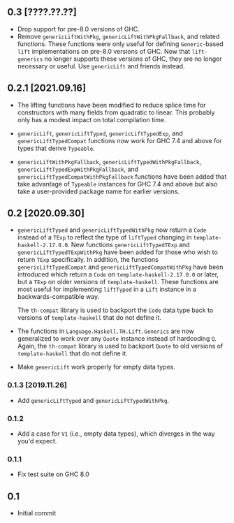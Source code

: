 ## 0.3 [????.??.??]
* Drop support for pre-8.0 versions of GHC.
* Remove `genericLiftWithPkg`, `genericLiftWithPkgFallback`, and related
  functions. These functions were only useful for defining `Generic`-based
  `lift` implementations on pre-8.0 versions of GHC. Now that `lift-generics`
  no longer supports these versions of GHC, they are no longer necessary or
  useful. Use `genericLift` and friends instead.

## 0.2.1 [2021.09.16]
* The lifting functions have been modified to reduce splice
  time for constructors with many fields from quadratic to
  linear. This probably only has a modest impact on total
  compilation time.

* `genericLift`, `genericLiftTyped`, `genericLiftTypedExp`, and
  `genericLiftTypedCompat` functions now work for GHC 7.4 and above
  for types that derive `Typeable`.

* `genericLiftWithPkgFallback`, `genericLiftTypedWithPkgFallback`,
  `genericLiftTypedExpWithPkgFallback`, and
  `genericLiftTypedCompatWithPkgFallback` functions have been added that take
  advantage of `Typeable` instances for GHC 7.4 and above but also take a
  user-provided package name for earlier versions.

## 0.2 [2020.09.30]
* `genericLiftTyped` and `genericLiftTypedWithPkg` now return a `Code` instead
  of a `TExp` to reflect the type of `liftTyped` changing in
  `template-haskell-2.17.0.0`. New functions `genericLiftTypedTExp` and
  `genericLiftTypedTExpWithPkg` have been added for those who wish to return
  `TExp` specifically. In addition, the functions `genericLiftTypedCompat` and
  `genericLiftTypedCompatWithPkg` have been introduced which return a `Code`
  on `template-haskell-2.17.0.0` or later, but a `TExp` on older versions of
  `template-haskell`. These functions are most useful for implementing
  `liftTyped` in a `Lift` instance in a backwards-compatible way.

  The `th-compat` library is used to backport the `Code` data type back to
  versions of `template-haskell` that do not define it.
* The functions in `Language.Haskell.TH.Lift.Generics` are now generalized to
  work over any `Quote` instance instead of hardcoding `Q`. Again, the
  `th-compat` library is used to backport `Quote` to old versions of
  `template-haskell` that do not define it.
* Make `genericLift` work properly for empty data types.

### 0.1.3 [2019.11.26]
* Add `genericLiftTyped` and `genericLiftTypedWithPkg`.

### 0.1.2
* Add a case for `V1` (i.e., empty data types), which diverges in the way
  you'd expect.

### 0.1.1
* Fix test suite on GHC 8.0

## 0.1
* Initial commit

